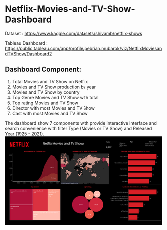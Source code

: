 # Netflix-Movies-and-TV-Show-Dashboard

Dataset : https://www.kaggle.com/datasets/shivamb/netflix-shows

Tableau Dashboard : https://public.tableau.com/app/profile/pebrian.mubarok/viz/NetflixMoviesandTVShow/Dashboard2

## Dashboard Component:
1. Total Movies and TV Show on Netflix
2. Movies and TV Show production by year
3. Movies and TV Show  by country
4. Top Genre Movies and TV Show with total
5. Top rating Movies and TV Show
6. Director with most Movies and TV Show
7. Cast with most Movies and TV Show

The dashboard show 7 components with provide interactive interface and search convenience with filter Type (Movies or TV Show) and Released Year (1925 - 2021).
![image](https://github.com/Pebrian-Mubarok/Netflix-Movies-and-TV-Show-Dashboard/blob/main/Dashboard.png)
